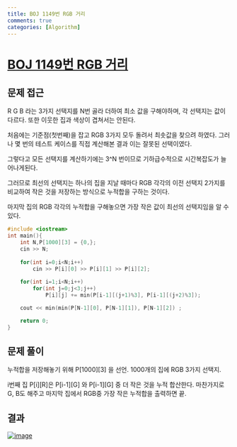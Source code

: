 ```yaml
---
title: BOJ 1149번 RGB 거리
comments: true
categories: [Algorithm]
---
```


# [BOJ 1149번 RGB 거리](https://www.acmicpc.net/problem/1149)




문제 접근
---
R G B 라는 3가지 선택지를 N번 골라 더하여 최소 값을 구해야하며, 각 선택지는 값이 다르다.
또한 이웃한 집과 색상이 겹쳐서는 안된다.

처음에는 기준점(첫번째)을 잡고 RGB 3가지 모두 돌려서 최솟값을 찾으려 하였다.
그러나 몇 번의 테스트 케이스를 직접 계산해본 결과 이는 잘못된 선택이였다.

그렇다고 모든 선택지를 계산하기에는 3^N 번이므로 기하급수적으로 시간복잡도가 늘어나게된다.

그러므로 최선의 선택지는 하나의 집을 지날 때마다 RGB 각각의 이전 선택지 2가지를 비교하여 작은 것을 저장하는 방식으로 누적합을 구하는 것이다.

마지막 집의 RGB 각각의 누적합을 구해놓으면 가장 작은 값이 최선의 선택지임을 알 수 있다.

```cpp
#include <iostream>
int main(){
    int N,P[1000][3] = {0,};
    cin >> N;
    
    for(int i=0;i<N;i++)
        cin >> P[i][0] >> P[i][1] >> P[i][2];
    
    for(int i=1;i<N;i++)
        for(int j=0;j<3;j++)
            P[i][j] += min(P[i-1][(j+1)%3], P[i-1][(j+2)%3]);

    cout << min(min(P[N-1][0], P[N-1][1]), P[N-1][2]) ;

    return 0;
}
```
문제 풀이
---

누적합을 저장해놓기 위해 P[1000][3] 을 선언. 1000개의 집에 RGB 3가지 선택지.

i번째 집 P[i][R]은 P[i-1][G] 와 P[i-1][G] 중 더 작은 것을 누적 합산한다.
마찬가지로 G, B도 해주고 마지막 집에서 RGB중 가장 작은 누적합을 출력하면 끝.

결과
---
<a href="https://ibb.co/fpjXC6H"><img src="https://i.ibb.co/ncxwDdj/image.png" alt="image" border="0"></a>
